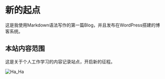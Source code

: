 # 新的起点


这是我使用Markdown语法写作的第一篇Blog，并且发布在WordPress搭建的博客系统。

## 本站内容范围
这是关于个人工作学习的内容记录站点，开启新的征程。

![Ha_Ha](https://jltv6g.bn1304.livefilestore.com/y4mGukrXdXaUlv_vZOUv1oGn0ZSboHlGtSqVr49W5s5JMpqd8FsdtimCt7OqH9CHkPZrkVvbzTxqXcH2cA262JcJSvEV30MOXvwgu_yceWAGOR2q0Ql-oB19IDyn4rYXpdjlS8CdTaOVLa7jBfZZ6WBPm6pqPeCGcqw_RipcTTrPyn_3aedHZ-Z4soNxxrae0PAFGTtSiGvxBt3XQxK7Hb-8Q?width=582&height=328&cropmode=none)
